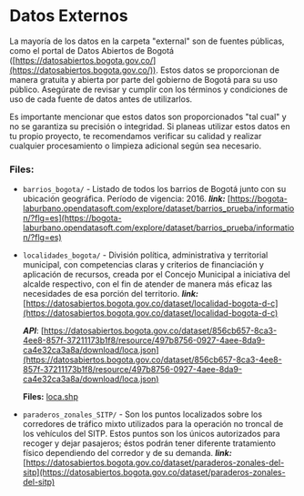 # Datos Externos

La mayoría de los datos en la carpeta "external" son de fuentes públicas, como el portal de Datos Abiertos de Bogotá ([https://datosabiertos.bogota.gov.co/](https://datosabiertos.bogota.gov.co/)). Estos datos se proporcionan de manera gratuita y abierta por parte del gobierno de Bogotá para su uso público. Asegúrate de revisar y cumplir con los términos y condiciones de uso de cada fuente de datos antes de utilizarlos.

Es importante mencionar que estos datos son proporcionados "tal cual" y no se garantiza su precisión o integridad. Si planeas utilizar estos datos en tu propio proyecto, te recomendamos verificar su calidad y realizar cualquier procesamiento o limpieza adicional según sea necesario.

### Files:

- `barrios_bogota/` - Listado de todos los barrios de Bogotá junto con su ubicación geográfica. Período de vigencia: 2016. 
**_link:_** [https://bogota-laburbano.opendatasoft.com/explore/dataset/barrios_prueba/information/?flg=es](https://bogota-laburbano.opendatasoft.com/explore/dataset/barrios_prueba/information/?flg=es)

<!-- - `estaciones_troncales_transmilenio/` - Son los puntos de parada sobre los corredores troncales en los que existe integración física entre rutas troncales y los usuarios para acceder al servicio, trasbordar o salir del Sistema Transmilenio. **_link:_** [https://datosabiertos-transmilenio.hub.arcgis.com/datasets/Transmilenio::estaciones-troncales-de-transmilenio/explore](https://datosabiertos-transmilenio.hub.arcgis.com/datasets/Transmilenio::estaciones-troncales-de-transmilenio/explore) -->


- `localidades_bogota/` - División política, administrativa y territorial municipal, con competencias claras y criterios de financiación y aplicación de recursos, creada por el Concejo Municipal a iniciativa del alcalde respectivo, con el fin de atender de manera más eficaz las necesidades de esa porción del territorio. **_link:_** [https://datosabiertos.bogota.gov.co/dataset/localidad-bogota-d-c](https://datosabiertos.bogota.gov.co/dataset/localidad-bogota-d-c)

    **_API_**: [https://datosabiertos.bogota.gov.co/dataset/856cb657-8ca3-4ee8-857f-37211173b1f8/resource/497b8756-0927-4aee-8da9-ca4e32ca3a8a/download/loca.json](https://datosabiertos.bogota.gov.co/dataset/856cb657-8ca3-4ee8-857f-37211173b1f8/resource/497b8756-0927-4aee-8da9-ca4e32ca3a8a/download/loca.json)

    **Files:** [loca.shp](/data/external/localidades_bogota/loca.shp)

- `paraderos_zonales_SITP/` - Son los puntos localizados sobre los corredores de tráfico mixto utilizados para la operación no troncal de los vehículos del SITP. Estos puntos son los únicos autorizados para recoger y dejar pasajeros; éstos podrán tener diferente tratamiento físico dependiendo del corredor y de su demanda. **_link:_** [https://datosabiertos.bogota.gov.co/dataset/paraderos-zonales-del-sitp](https://datosabiertos.bogota.gov.co/dataset/paraderos-zonales-del-sitp)